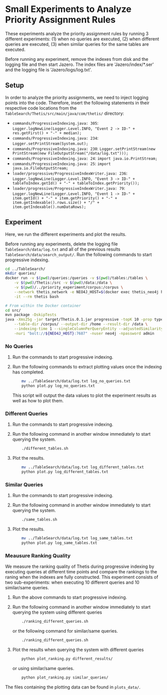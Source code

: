 # Small Experiments to Analyze Priority Assignment Rules
These experiments analyze the priority assignment rules by running 3 different experiments:
(1) when no queries are executed,
(2) when different queries are executed,
(3) when similar queries for the same tables are executed.

Before running any experiment, remove the indexes from disk and the logging file and then start Jazero.
The index files are 'Jazero/index/*.ser' and the logging file is 'Jazero/logs/log.txt'.

## Setup
In order to analyze the priority assignments, we need to inject logging points into the code.
Therefore, insert the following statements in their respective code locations from the `TableSearch/Thetis/src/main/java/com/thetis/` directory:

- `commands/ProgressiveIndexing.java: 305`: `Logger.logNewLine(Logger.Level.INFO, "Event 2 -> ID-" + res.getFirst() + "-" + median);`
- `commands/ProgressiveIndexing.java: 234`: `Logger.setPrintStream(System.out);`
- `commands/ProgressiveIndexing.java: 230`: `Logger.setPrintStream(new PrintStream(new FileOutputStream("/data/log.txt")));`
- `commands/ProgressiveIndexing.java: 24`: `import java.io.PrintStream;`
- `commands/ProgressiveIndexing.java: 25`: `import java.io.FileOutputStream;`
- `loader/progressive/ProgressiveIndexWriter.java: 236`: `Logger.logNewLine(Logger.Level.INFO, "Event 3 -> ID-" + tableToIndex.getId() + "-" + tableToIndex.getPriority());`
- `loader/progressive/ProgressiveIndexWriter.java: 79`: `Logger.logNewLine(Logger.Level.INFO, "Event 1 -> ID-" + item.getId() + "-" + item.getPriority() + "-" + item.getIndexable().rows.size() + "/" + item.getIndexable().numDataRows);`

## Experiment
Here, we run the different experiments and plot the results.

Before running any experiments, delete the logging file `TableSearch/data/log.txt` and all of the previous results `TableSearch/data/search_output/`.
Run the following commands to start progressive indexing.

```bash
cd ../TableSearch/
mkdir queries/
docker run -v $(pwd)/queries:/queries -v $(pwd)/tables:/tables \
    -v $(pwd)/Thetis:/src -v $(pwd)/data:/data \
    -v $(pwd)/../priority_experiment/corpus:/corpus \
    --network thetis_network -e NEO4J_HOST=$(docker exec thetis_neo4j hostname -I) \
    -it --rm thetis bash

# From within the Docker container
cd src/
mvn package -DskipTests
java -Xms25g -jar target/Thetis.0.1.jar progressive -topK 10 -prop types \
    --table-dir /corpus/ --output-dir /home --result-dir /data \
    --indexing-time 1 --singleColumnPerQueryEntity --adjustedSimilarity --useMaxSimilarityPerColumn \
    -nuri "bolt://${NEO4J_HOST}:7687" -nuser neo4j -npassword admin
```

### No Queries
1. Run the commands to start progressive indexing.

2. Run the following commands to extract plotting values once the indexing has completed.

    ```bash
        mv ../TableSearch/data/log.txt log_no_queries.txt
        python plot.py log_no_queries.txt
    ```

    This script will output the data values to plot the experiment results as well as how to plot them.

### Different Queries
1. Run the commands to start progressive indexing.

2. Run the following command in another window immediately to start querying the system.

    ```bash
        ./different_tables.sh
    ```

3. Plot the results.

    ```bash
        mv ../TableSearch/data/log.txt log_different_tables.txt
        python plot.py log_different_tables.txt
    ```

### Similar Queries
1. Run the commands to start progressive indexing.

2. Run the following command in another window immediately to start querying the system.

    ```bash
        ./same_tables.sh
    ```

3. Plot the results.

    ```bash
        mv ../TableSearch/data/log.txt log_same_tables.txt
        python plot.py log_same_tables.txt
    ```

### Meausure Ranking Quality
We measure the ranking quality of Thetis during progressive indexing by executing queries at different time points and compare the rankings to the raning when the indexes are fully constructed.
This experiment consists of two sub-experiments: when executing 10 different queries and 10 similar/same queries.

1. Run the above commands to start progressive indexing.

2. Run the following command in another window immediately to start querying the system using different queries

    ```bash
        ./ranking_different_queries.sh
    ```

    or the following command for similar/same queries.

    ```bash
        ./ranking_different_queries.sh
    ```

3. Plot the results when querying the system with different queries

    ```bash
        python plot_ranking.py different_results/
    ```

    or using similar/same queries.

    ```bash
        python plot_ranking.py similar_queries/
    ```

The files containing the plotting data can be found in `plots_data/`.
